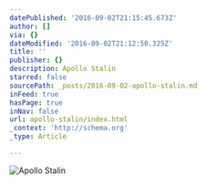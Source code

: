 ```yaml
---
datePublished: '2016-09-02T21:15:45.673Z'
author: []
via: {}
dateModified: '2016-09-02T21:12:50.325Z'
title: ''
publisher: {}
description: Apollo Stalin
starred: false
sourcePath: _posts/2016-09-02-apollo-stalin.md
inFeed: true
hasPage: true
inNav: false
url: apollo-stalin/index.html
_context: 'http://schema.org'
_type: Article

---
```

![Apollo Stalin](https://the-grid-user-content.s3-us-west-2.amazonaws.com/f1c670c5-a1ec-45cc-bd66-bb4cd35f1111.jpg)